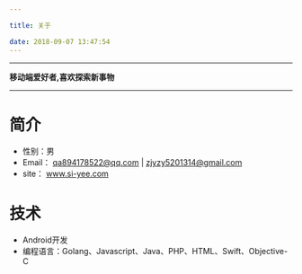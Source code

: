 ```yaml
---

title: 关于

date: 2018-09-07 13:47:54
---
```


------

**移动端爱好者,喜欢探索新事物**

------

# 简介

- 性别：男
- Email： qa894178522@qq.com | zjyzy5201314@gmail.com
- site： www.si-yee.com

# 技术
- Android开发
- 编程语言：Golang、Javascript、Java、PHP、HTML、Swift、Objective-C
